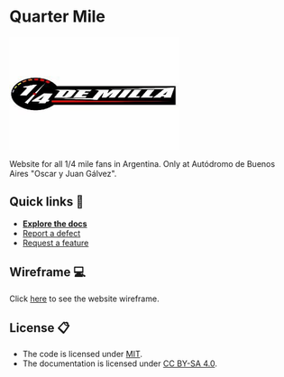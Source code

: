 # Quarter Mile

<img src="assets/logos/logo.jpg" alt="Logo" width="300" height="200">

Website for all 1/4 mile fans in Argentina. Only at Autódromo de Buenos Aires "Oscar y Juan Gálvez".  

## Quick links 🚀

- [**Explore the docs**](docs/)
- [Report a defect](https://github.com/AgusSalvidio/quarter-mile/issues/new?labels=Type%3A+Defect)
- [Request a feature](https://github.com/AgusSalvidio/quarter-mile/issues/new?labels=Type%3A+Feature)

## Wireframe 💻 
Click [here](https://whimsical.com/quarter-mile-XPCNNKBftAH9a4A8Srn24j) to see the website wireframe.

## License 📋
- The code is licensed under [MIT](LICENSE).
- The documentation is licensed under [CC BY-SA 4.0](http://creativecommons.org/licenses/by-sa/4.0/).
